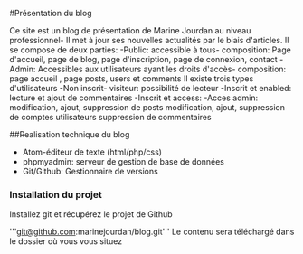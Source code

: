 #Présentation du blog

Ce site est un blog de présentation de Marine Jourdan au niveau professionnel- Il met à jour ses nouvelles actualités par le biais d'articles.
Il se compose de deux parties:
-Public: accessible à tous- composition: Page d'accueil, page de blog, page d'inscription, page de connexion, contact
-Admin: Accessibles aux utilisateurs ayant les droits d'accès- composition: page accueil , page posts, users et comments
Il existe trois types d'utilisateurs
-Non inscrit- visiteur: possibilité de lecteur
-Inscrit et enabled: lecture et ajout de commentaires
-Inscrit et access:
    -Acces admin: modification, ajout, suppression de posts
                  modification, ajout, suppression de comptes utilisateurs
                  suppression de commentaires

##Realisation technique du blog

- Atom-éditeur de texte (html/php/css)
- phpmyadmin: serveur de gestion de base de données
- Git/Github: Gestionnaire de versions

### Installation du projet
Installez git et récupérez le projet de Github

'''git@github.com:marinejourdan/blog.git'''
Le contenu sera téléchargé dans le dossier où vous vous situez
